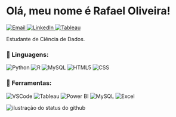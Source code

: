 <h1> Olá, meu nome é Rafael Oliveira! </h1>

<p align="left">
  <a href="mailto:rafael.oliveira994@outlook.com?subject=&cc=&bcc=" title="Email">
    <img src="https://img.shields.io/badge/-rafael.oliveira994@outlook.com-FF0000?style=flat&labelColor=FF0000&logo=gmail&logoColor=white&link=rafael.oliveira994@outlook.com" alt="Email"/>
  </a>
  <a href="https://www.linkedin.com/in/rafael-soares-de-oliveira-782609316/" title="LinkedIn">
    <img src="https://img.shields.io/badge/-Linkedin-0e76a8?style=flat&logo=Linkedin&logoColor=white&link=https://www.linkedin.com/in/rafael-soares-de-oliveira-782609316/" alt="LinkedIn"/>
  </a>
  <a href="https://public.tableau.com/app/profile/rafael.oliveira5857/vizzes" title="Tableau">
    <img src="https://img.shields.io/badge/Tableau-blue?style=flat&logo=tableau&logoColor=white&color=blue" alt="Tableau"/>
  </a>
</p>

<p align="left"> 
  Estudante de Ciência de Dados.<br>
</p>

<h3 align="left">
  🦄 Linguagens:
</h3>
<p>
  <img src="https://img.shields.io/badge/Python-blue?style=flat&logo=python&logoColor=white&color=007ACC" alt="Python"/>
  <img src="https://img.shields.io/badge/R-blue?style=flat&logo=R&logoColor=white&color=007ACC" alt="R"/>
  <img src="https://img.shields.io/badge/MySQL-white?style=flat&logo=mysql&logoColor=white&color=007ACC" alt="MySQL"/>
  <img src="https://img.shields.io/badge/HTML-white?style=flat&logo=HTML5&logoColor=white&color=007ACC" alt="HTML5"/>
  <img src="https://img.shields.io/badge/CSS-white?style=flat&logo=CSS3&logoColor=white&color=007ACC" alt="CSS"/>
</p>

<h3 align="left">
  💼 Ferramentas:
</h3>
<p>
  <img src="https://img.shields.io/badge/-Visual%20Studio%20Code-333333?style=flat&logoColor=007ACC" alt="VSCode" />
  <img src="https://img.shields.io/badge/-Tableau-333333?style=flat&logo=tableau&logoColor=white" alt="Tableau" />
  <img src="https://img.shields.io/badge/-Power_BI-333333?style=flat&logo=powerbi&logoColor=007ACC" alt="Power BI"/>
  <img src="https://img.shields.io/badge/-MySQL-333333?style=flat&logo=mysql&logoColor=white" alt="MySQL"/>
  <img src="https://img.shields.io/badge/-Excel-333333?style=flat&logo=excel&logoColor=white" alt="Excel"/>
</p>

<div>
  <img align='center' src="https://github-readme-stats.vercel.app/api?username=Rafael-soares-oliveira&show_icons=true&title_color=783c00&text_color=af552e&icon_color=783c00&bg_color=f8efd4&cache_seconds=2300" alt="ilustração do status do github">
</div>
